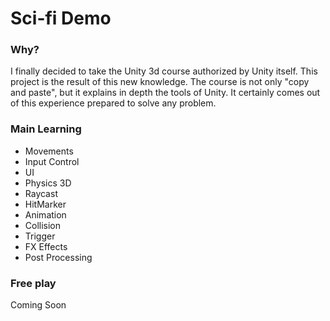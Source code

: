 # Sci-fi Demo


### Why?

I finally decided to take the Unity 3d course authorized by Unity itself. This project is the result of this new knowledge. 
The course is not only "copy and paste", but it explains in depth the tools of Unity. It certainly comes out of this experience prepared to solve any problem.


### Main Learning
- Movements
- Input Control
- UI
- Physics 3D
- Raycast
- HitMarker
- Animation
- Collision
- Trigger
- FX Effects
- Post Processing

### Free play

Coming Soon
